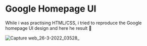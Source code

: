 # Google Homepage UI

While i was practising HTML/CSS, i tried to reproduce the Google homepage UI design and here he result  🎇

![Capture web_26-3-2022_03528_](https://user-images.githubusercontent.com/69805539/160214787-16ce3204-268d-45f0-b655-807c448d05b1.jpeg)
